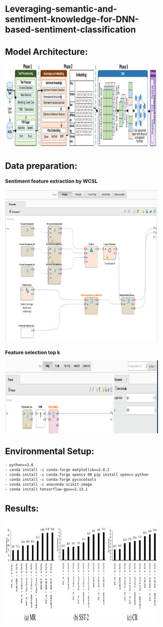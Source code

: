 # Leveraging-semantic-and-sentiment-knowledge-for-DNN-based-sentiment-classification


# Model Architecture:
<p align="center">
<img src="Figures/KR_MODEL.png" width="1000" height="280">
</p>


# Data preparation:

### Sentiment feature extraction by WCSL

<p align="center">
    <img src="Figures/Sentiment_feature_extraction_by_WCSL.png" width="1000" height="500">
</p>

### Feature selection top k

<p align="center">
    <img src="Figures/Feature_selection_top_k.png" width="1000" height="240">
</p>


# Environmental Setup:

```
- python==3.6
- conda install -c conda-forge matplotlib==2.0.2
- conda install -c conda-forge opencv OR pip install opencv-python
- conda install -c conda-forge pycocotools
- conda install -c anaconda scikit-image
- conda install tensorflow-gpu==1.13.1
```
# Results:

<p align="center">
    <img src="Figures/Ablation.png" width="1000" height="340">
</p>
